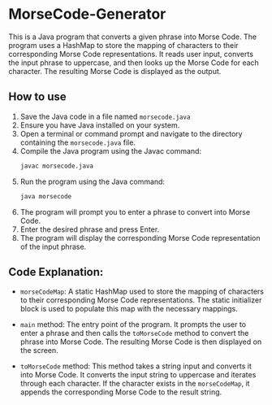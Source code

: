 # MorseCode-Generator

This is a Java program that converts a given phrase into Morse Code. The program uses a HashMap to store the mapping of characters to their corresponding Morse Code representations. It reads user input, converts the input phrase to uppercase, and then looks up the Morse Code for each character. The resulting Morse Code is displayed as the output.

## How to use
1. Save the Java code in a file named `morsecode.java`
2. Ensure you have Java installed on your system.
3. Open a terminal or command prompt and navigate to the directory containing the `morsecode.java` file.
4. Compile the Java program using the Javac command:
   ```bash
   javac morsecode.java
   ```
5. Run the program using the Java command:
   ```bash
   java morsecode
   ```
6. The program will prompt you to enter a phrase to convert into Morse Code.
7. Enter the desired phrase and press Enter.
8. The program will display the corresponding Morse Code representation of the input phrase.

## Code Explanation:

* `morseCodeMap`: A static HashMap used to store the mapping of characters to their corresponding Morse Code representations. The static initializer block is used to populate this map with the necessary mappings.

* `main` method: The entry point of the program. It prompts the user to enter a phrase and then calls the `toMorseCode` method to convert the phrase into Morse Code. The resulting Morse Code is then displayed on the screen.

* `toMorseCode` method: This method takes a string input and converts it into Morse Code. It converts the input string to uppercase and iterates through each character. If the character exists in the `morseCodeMap`, it appends the corresponding Morse Code to the result string.
